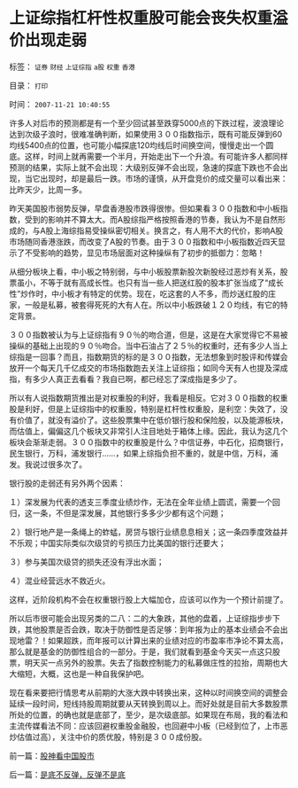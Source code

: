 # 上证综指杠杆性权重股可能会丧失权重溢价出现走弱

标签： `证券` `财经` `上证综指` `a股` `权重` `香港` 

目录： `打印`

时间： `2007-11-21 10:40:55`

许多人对后市的预测都是有一个至少回试甚至跌穿5000点的下跌过程，波浪理论达到次级子浪时，很难准确判断，如果使用３００指数指示，既有可能反弹到60均线5400点的位置，也可能小幅探底120均线后时间换空间，慢慢走出一个圆底。这样，时间上就再需要一个半月，开始走出下一个升浪。有可能许多人都同样预测的结果，实际上就不会出现：大级别反弹不会出现，急速的探底下跌也不会出现，当它出现时，却是最后一跌。市场的谨慎，从开盘竞价的成交量可以看出来：比昨天少，比周一多。

昨天美国股市弱势反弹，早盘香港股市跌得很惨。但如果看３００指数和中小板指数，受到的影响并不算太大。而A股综指严格按照香港的节奏，我认为不是自然形成的，与A股上海综指易受操纵密切相关。换言之，有人用不大的代价，影响A股市场随同香港涨跌，而改变了A股的节奏。由于３００指数和中小板指数近四天显示了不受影响的趋势，显见市场层面对这种操纵有了初步的抵御力：忽略！

从细分板块上看，中小板之特别弱，与中小板股票新股次新股经过恶炒有关系，股票虽小，不等于就有高成长性。也只有当一些人把送红股的股本扩张当成了“成长性”炒作时，中小板才有特定的优势。现在，吃这套的人不多，而炒送红股的庄家，一般是私募，被套得死死的大有人在。所以中小板跌破１２０均线，有它的特定背景。

３００指数被认为与上证综指有９０％的吻合道，但是，这是在大家觉得它不易被操纵的基础上出现的９０％吻合。当中石油占了２５％的权重时，还有多少人当上综指是一回事？而且，指数期货的标的是３００指数，无法想象到时股评和传媒会放开一个每天几千亿成交的市场指数跑去关注上证综指；如同今天有人也提及深成指，有多少人真正去看看？我自已啊，都已经忘了深成指是多少了。

所以有人说指数期货推出是对权重股的利好，我看是相反。它对３００指数的权重股是利好，但是上证综指中的权重股，特别是杠杆性权重股，是利空：失效了，没有价值了，就没有溢价了。这些股票集中在低价银行股和保险股，以及能源板块，而估值上，偏偏这几个板块又非常引人注目地处于箱体上缘。因此，我认为这几个板块会渐渐走弱。３００指数中的权重股是什么？中信证券，中石化，招商银行，民生银行，万科，浦发银行……，如果上综指负担不重的，就是中信，万科，浦发。我说过很多次了。

银行股的走弱还有另外两个因素：

１）深发展为代表的透支三季度业绩炒作，无法在全年业绩上圆谎，需要一个回归，这一条，不但是深发展，其他银行多多少少都有这个问題；

２）银行地产是一条绳上的蚱蜢，房贷与银行业绩息息相关；这一条四季度效益并不乐观；中国实际类似次级贷的亏损压力比美国的银行还要大；

３）参与美国次级贷的损失还没有浮出水面；

４）混业经营远水不救近火。

这样，近阶段机构不会在权重银行股上大幅加仓，应该可以作为一个预计前提了。

所以后市很可能会出现另类的二八：二的大象跌，其他的盘着，上证综指步步下跌，其他股票是否会跌，取决于防御性是否足够：到年报为止的基本业绩会不会出现地雷？！如果超跌，而年报可以计算出来的业绩对应的市盈率市净论不算太高，那么就是基金的防御性组合的一部分。于是，我们就看到基金今天买一点这只股票，明天买一点另外的股票。失去了指数控制能力的私募做庄性的拉抬，周期也大大缩短，大概，这也是一种自我保护吧。

现在看来要把行情思考从前期的大涨大跌中转换出来，这种以时间换空间的调整会延续一段时间，短线持股周期就要从天转换到周以上。而好处就是目前大多数股票所处的位置，的确也就是底部了，至少，是次级底部。如果现在布局，我的看法和主流传媒看法不同：应该回避权重股金融股，也回避中小板（已经到位了，上市恶炒估值过高），关注中价的质优股，特别是３００成份股。



前一篇：[股神看中国股市](../../../2007/11/21/股神看中国股市.md)

后一篇：[是底不反弹，反弹不是底](../../../2007/11/21/是底不反弹，反弹不是底.md)